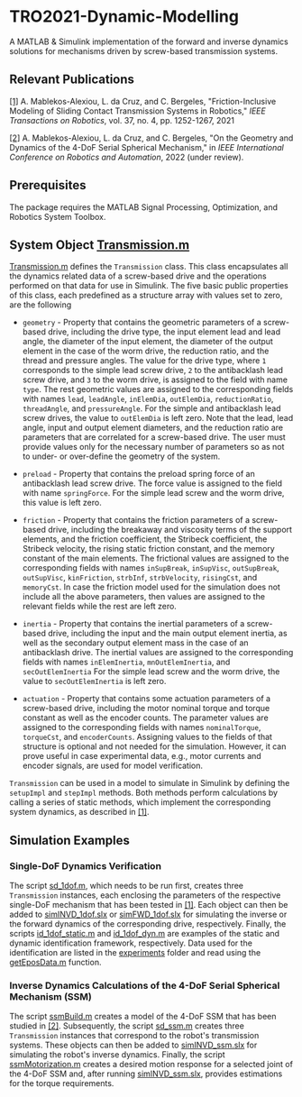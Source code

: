 # TRO2021-Dynamic-Modelling

A MATLAB & Simulink implementation of the forward and inverse dynamics solutions for mechanisms driven by screw-based transmission systems.

## Relevant Publications

[[1]](https://ieeexplore.ieee.org/abstract/document/9353237) A. Mablekos-Alexiou, L. da Cruz, and C. Bergeles, "Friction-Inclusive Modeling of Sliding Contact Transmission Systems in Robotics," *IEEE Transactions on Robotics*, vol. 37, no. 4, pp. 1252-1267, 2021

[[2]]() A. Mablekos-Alexiou, L. da Cruz, and C. Bergeles, "On the Geometry and Dynamics of the 4-DoF Serial Spherical Mechanism," in *IEEE International Conference on Robotics and Automation*, 2022 (under review).

## Prerequisites

The package requires the MATLAB Signal Processing, Optimization, and Robotics System Toolbox.

## System Object [Transmission.m](https://github.com/RViMLab/TRO2021-Dynamic-Modelling/blob/main/Transmission.m)

[Transmission.m](https://github.com/RViMLab/TRO2021-Dynamic-Modelling/blob/main/Transmission.m) defines the `Transmission` class. This class encapsulates all the dynamics related data of a screw-based drive and the operations performed on that data for use in Simulink. The five basic public properties of this class, each predefined as a structure array with values set to zero, are the following

* `geometry` - Property that contains the geometric parameters of a screw-based drive, including the drive type, the input element lead and lead angle, the diameter of the input element, the diameter of the output element in the case of the worm drive, the reduction ratio, and the thread and pressure angles. The value for the drive type, where `1` corresponds to the simple lead screw drive, `2` to the antibacklash lead screw drive, and `3` to the worm drive, is assigned to the field with name `type`. The rest geometric values are assigned to the corresponding fields with names `lead`, `leadAngle`, `inElemDia`, `outElemDia`, `reductionRatio`, `threadAngle`, and `pressureAngle`. For the simple and antibacklash lead screw drives, the value to `outElemDia` is left zero. Note that the lead, lead angle, input and output element diameters, and the reduction ratio are parameters that are correlated for a screw-based drive. The user must provide values only for the necessary number of parameters so as not to under- or over-define the geometry of the system.

* `preload` - Property that contains the preload spring force of an antibacklash lead screw drive. The force value is assigned to the field with name `springForce`. For the simple lead screw and the worm drive, this value is left zero.

* `friction` - Property that contains the friction parameters of a screw-based drive, including the breakaway and viscosity terms of the support elements, and the friction coefficient, the Stribeck coefficient, the Stribeck velocity, the rising static friction constant, and the memory constant of the main elements. The frictional values are assigned to the corresponding fields with names `inSupBreak`, `inSupVisc`, `outSupBreak`, `outSupVisc`, `kinFriction`, `strbInf`, `strbVelocity`, `risingCst`, and `memoryCst`. In case the friction model used for the simulation does not include all the above parameters, then values are assigned to the relevant fields while the rest are left zero.

* `inertia` - Property that contains the inertial parameters of a screw-based drive, including the input and the main output element inertia, as well as the secondary output element mass in the case of an antibacklash drive. The inertial values are assigned to the corresponding fields with names `inElemInertia`, `mnOutElemInertia`, and `secOutElemInertia` For the simple lead screw and the worm drive, the value to `secOutElemInertia` is left zero.

* `actuation` - Property that contains some actuation parameters of a screw-based drive, including the motor nominal torque and torque constant as well as the encoder counts. The parameter values are assigned to the corresponding fields with names `nominalTorque`, `torqueCst`, and `encoderCounts`. Assigning values to the fields of that structure is optional and not needed for the simulation. However, it can prove useful in case experimental data, e.g., motor currents and encoder signals, are used for model verification.

`Transmission` can be used in a model to simulate in Simulink by defining the `setupImpl` and `stepImpl` methods. Both methods perform calculations by calling a series of static methods, which implement the corresponding system dynamics, as described in [[1]](https://ieeexplore.ieee.org/abstract/document/9353237).

## Simulation Examples

### Single-DoF Dynamics Verification

The script [sd_1dof.m](https://github.com/RViMLab/TRO2021-Dynamic-Modelling/blob/main/sd_1dof.m), which needs to be run first, creates three `Transmission` instances, each enclosing the parameters of the respective single-DoF mechanism that has been tested in [[1]](https://ieeexplore.ieee.org/abstract/document/9353237). Each object can then be added to [simINVD_1dof.slx](https://github.com/RViMLab/TRO2021-Dynamic-Modelling/blob/main/simINVD_1dof.slx) or [simFWD_1dof.slx](https://github.com/RViMLab/TRO2021-Dynamic-Modelling/blob/main/simFWD_1dof.slx) for simulating the inverse or the forward dynamics of the corresponding drive, respectively. Finally, the scripts [id_1dof_static.m](https://github.com/RViMLab/TRO2021-Dynamic-Modelling/blob/main/id_1dof_static.m) and [id_1dof_dyn.m](https://github.com/RViMLab/TRO2021-Dynamic-Modelling/blob/main/id_1dof_dyn.m) are examples of the static and dynamic identification framework, respectively. Data used for the identification are listed in the [experiments](https://github.com/RViMLab/TRO2021-Dynamic-Modelling/tree/main/experiments) folder and read using the [getEposData.m](https://github.com/RViMLab/TRO2021-Dynamic-Modelling/blob/main/getEposData.m) function.

### Inverse Dynamics Calculations of the 4-DoF Serial Spherical Mechanism (SSM)

The script [ssmBuild.m]() creates a model of the 4-DoF SSM that has been studied in [[2]](). Subsequently, the script [sd_ssm.m]() creates three `Transmission` instances that correspond to the robot's transmission systems. These objects can then be added to [simINVD_ssm.slx]() for simulating the robot's inverse dynamics. Finally, the script [ssmMotorization.m]() creates a desired motion response for a selected joint of the 4-DoF SSM and, after running [simINVD_ssm.slx](), provides estimations for the torque requirements.
